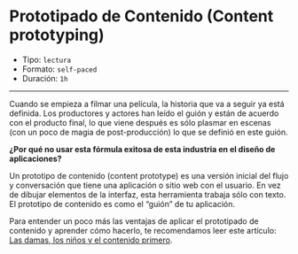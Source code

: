 # Prototipado de Contenido (Content prototyping)

- Tipo: `lectura`
- Formato: `self-paced`
- Duración: `1h`

***

Cuando se empieza a filmar una película, la historia que va a seguir ya está
definida. Los productores y actores han leído el guión y están de acuerdo con el
producto final, lo que viene después es sólo plasmar en escenas (con un poco de
magia de post-producción) lo que se definió en este guión.

__¿Por qué no usar esta fórmula exitosa de esta industria en el diseño de
aplicaciones?__

Un prototipo de contenido (content prototype) es una versión inicial del flujo y
conversación que tiene una aplicación o sitio web con el usuario. En vez de
dibujar elementos de la interfaz, esta herramienta trabaja sólo con texto. El
prototipo de contenido es como el “guión” de tu aplicación.

Para entender un poco más las ventajas de aplicar el prototipado de contenido y
aprender cómo hacerlo, te recomendamos leer este artículo:
[Las damas, los niños y el contenido primero](https://medium.com/mercadolibre-ux/ux-empieza-por-contar-una-historia-26f23d27a63e).
